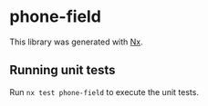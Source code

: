 # phone-field

This library was generated with [Nx](https://nx.dev).

## Running unit tests

Run `nx test phone-field` to execute the unit tests.
